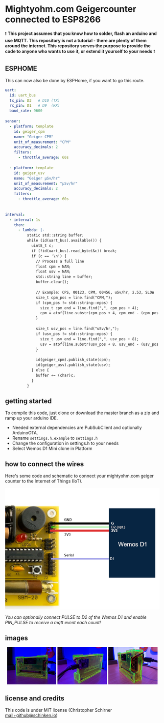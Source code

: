 # Mightyohm.com Geigercounter connected to ESP8266

❗ **This project assumes that you know how to solder, flash an arduino and use MQTT. This repository is not a tutorial - there are plenty of them around the internet. This repository serves the purpose to provide the code to anyone who wants to use it, or extend it yourself to your needs** ❗

## ESPHOME

This can now also be done by ESPHome, if you want to go this route.

```yaml
uart:
  id: uart_bus
  tx_pin: D3   # D10 (TX)
  rx_pin: D1   # D9  (RX)
  baud_rate: 9600

sensor:
  - platform: template
    id: geiger_cpm
    name: "Geiger CPM"
    unit_of_measurement: "CPM"
    accuracy_decimals: 2
    filters:
      - throttle_average: 60s

  - platform: template
    id: geiger_usv
    name: "Geiger µSv/hr"
    unit_of_measurement: "µSv/hr"
    accuracy_decimals: 2
    filters:
      - throttle_average: 60s


interval:
  - interval: 1s
    then:
      - lambda: |-
          static std::string buffer;
          while (id(uart_bus).available()) {
            uint8_t c;
            if (!id(uart_bus).read_byte(&c)) break;
            if (c == '\n') {
              // Process a full line
              float cpm = NAN;
              float usv = NAN;
              std::string line = buffer;
              buffer.clear();

              // Example: CPS, 00123, CPM, 00456, uSv/hr, 2.53, SLOW
              size_t cpm_pos = line.find("CPM,");
              if (cpm_pos != std::string::npos) {
                size_t cpm_end = line.find(",", cpm_pos + 4);
                cpm = atof(line.substr(cpm_pos + 4, cpm_end - (cpm_pos + 4)).c_str());
              }

              size_t usv_pos = line.find("uSv/hr,");
              if (usv_pos != std::string::npos) {
                size_t usv_end = line.find(",", usv_pos + 8);
                usv = atof(line.substr(usv_pos + 8, usv_end - (usv_pos + 8)).c_str());
              }

              id(geiger_cpm).publish_state(cpm);
              id(geiger_usv).publish_state(usv);
            } else {
              buffer += (char)c;
            }
          }

```

## getting started

To compile this code, just clone or download the master branch as a zip and ramp up your arduino IDE.

* Needed external dependencies are PubSubClient and optionally ArduinoOTA.
* Rename `settings.h.example` to `settings.h`
* Change the configuration in settings.h to your needs
* Select Wemos D1 Mini clone in Platform


## how to connect the wires
Here's some code and schematic to connect your mightyohm.com geiger counter to the Internet of Things (IoT).

![Schematic](https://raw.githubusercontent.com/schinken/esp8266-geigercounter/master/images/schematic.png "How to connect")

*You can optionally connect PULSE to D2 of the Wemos D1 and enable PIN_PULSE to receive a mqtt event each count!*

## images

<p align="middle">
<img src="https://raw.githubusercontent.com/schinken/esp8266-geigercounter/master/images/img-1.jpg" width="32%">
<img src="https://raw.githubusercontent.com/schinken/esp8266-geigercounter/master/images/img-2.jpg" width="32%">
<img src="https://raw.githubusercontent.com/schinken/esp8266-geigercounter/master/images/img-3.jpg" width="32%">
</p>

## license and credits

This code is under MIT license (Christopher Schirner <mail+github@schinken.io>)


